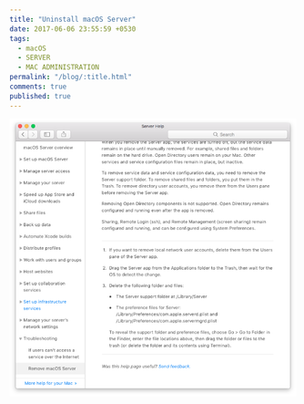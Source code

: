 ```yaml
---
title: "Uninstall macOS Server"
date: 2017-06-06 23:55:59 +0530
tags:
  - macOS
  - SERVER
  - MAC ADMINISTRATION
permalink: "/blog/:title.html"
comments: true
published: true
---
```


![1.jpg](/assets/images/blog-posts-images/2017/uninstall-macos-server/1.png)
